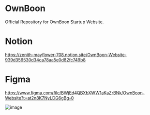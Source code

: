 # OwnBoon
Official Repository for OwnBoon Startup Website. 
# Notion
https://zenith-mayflower-708.notion.site/OwnBoon-Website-939d356530d34ca78aa5e0d82fc749b8
# Figma 
https://www.figma.com/file/BWjEd4QBXbXWW1aKaZrBNk/OwnBoon-Website?t=at2n8K7NyLDG6gBg-0


![image](https://user-images.githubusercontent.com/85481905/222456740-e9bf2aea-8a0b-4454-b902-19e90299f5fb.png)